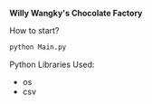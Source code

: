 **Willy Wangky's Chocolate Factory**

How to start?
```python
python Main.py
```

Python Libraries Used:
- os
- csv